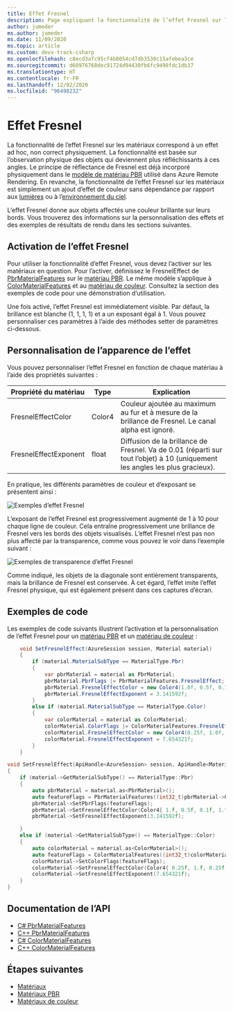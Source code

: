 ```yaml
---
title: Effet Fresnel
description: Page expliquant la fonctionnalité de l’effet Fresnel sur les matériaux
author: jumeder
ms.author: jumeder
ms.date: 11/09/2020
ms.topic: article
ms.custom: devx-track-csharp
ms.openlocfilehash: c8ecd3afc95cf4b8054cd7db3530c15afebea3ce
ms.sourcegitcommit: d60976768dec91724d94430fb6fc9498fdc1db37
ms.translationtype: HT
ms.contentlocale: fr-FR
ms.lasthandoff: 12/02/2020
ms.locfileid: "96498232"
---
```

# <a name="fresnel-effect"></a>Effet Fresnel

La fonctionnalité de l’effet Fresnel sur les matériaux correspond à un effet ad hoc, non correct physiquement. La fonctionnalité est basée sur l’observation physique des objets qui deviennent plus réfléchissants à ces angles. Le principe de réflectance de Fresnel est déjà incorporé physiquement dans le [modèle de matériau PBR](../../overview/features/pbr-materials.md) utilisé dans Azure Remote Rendering. En revanche, la fonctionnalité de l’effet Fresnel sur les matériaux est simplement un ajout d’effet de couleur sans dépendance par rapport aux [lumières](../../overview/features/lights.md) ou à l’[environnement du ciel](../../overview/features/sky.md).

L’effet Fresnel donne aux objets affectés une couleur brillante sur leurs bords. Vous trouverez des informations sur la personnalisation des effets et des exemples de résultats de rendu dans les sections suivantes.

## <a name="enabling-the-fresnel-effect"></a>Activation de l’effet Fresnel

Pour utiliser la fonctionnalité d’effet Fresnel, vous devez l’activer sur les matériaux en question. Pour l’activer, définissez le FresnelEffect de [PbrMaterialFeatures](/dotnet/api/microsoft.azure.remoterendering.pbrmaterialfeatures) sur le [matériau PBR](../../overview/features/pbr-materials.md). Le même modèle s’applique à [ColorMaterialFeatures](/dotnet/api/microsoft.azure.remoterendering) et au [matériau de couleur](../../overview/features/color-materials.md). Consultez la section des exemples de code pour une démonstration d’utilisation.

Une fois activé, l’effet Fresnel est immédiatement visible. Par défaut, la brillance est blanche (1, 1, 1, 1) et a un exposant égal à 1. Vous pouvez personnaliser ces paramètres à l’aide des méthodes setter de paramètres ci-dessous.

## <a name="customizing-the-effect-appearance"></a>Personnalisation de l’apparence de l’effet

Vous pouvez personnaliser l’effet Fresnel en fonction de chaque matériau à l’aide des propriétés suivantes :

| Propriété du matériau | Type | Explication |
|-------------------|------|-------------|
| FresnelEffectColor | Color4 | Couleur ajoutée au maximum au fur et à mesure de la brillance de Fresnel. Le canal alpha est ignoré. |
| FresnelEffectExponent | float | Diffusion de la brillance de Fresnel. Va de 0.01 (réparti sur tout l’objet) à 10 (uniquement les angles les plus gracieux). |

En pratique, les différents paramètres de couleur et d’exposant se présentent ainsi :

![Exemples d’effet Fresnel](./media/fresnel-effect-examples.png)

L’exposant de l’effet Fresnel est progressivement augmenté de 1 à 10 pour chaque ligne de couleur. Cela entraîne progressivement une brillance de Fresnel vers les bords des objets visualisés. L’effet Fresnel n’est pas non plus affecté par la transparence, comme vous pouvez le voir dans l’exemple suivant :

![Exemples de transparence d’effet Fresnel](./media/fresnel-effect-transparent-examples.png)

Comme indiqué, les objets de la diagonale sont entièrement transparents, mais la brillance de Fresnel est conservée. À cet égard, l’effet imite l’effet Fresnel physique, qui est également présent dans ces captures d’écran.

## <a name="code-samples"></a>Exemples de code

Les exemples de code suivants illustrent l’activation et la personnalisation de l’effet Fresnel pour un [matériau PBR](../../overview/features/pbr-materials.md) et un [matériau de couleur](../../overview/features/color-materials.md) :

```cs
    void SetFresnelEffect(AzureSession session, Material material)
    {
        if (material.MaterialSubType == MaterialType.Pbr)
        {
            var pbrMaterial = material as PbrMaterial;
            pbrMaterial.PbrFlags |= PbrMaterialFeatures.FresnelEffect;
            pbrMaterial.FresnelEffectColor = new Color4(1.0f, 0.5f, 0.1f, 1.0f);
            pbrMaterial.FresnelEffectExponent = 3.141592f;
        }
        else if (material.MaterialSubType == MaterialType.Color)
        {
            var colorMaterial = material as ColorMaterial;
            colorMaterial.ColorFlags |= ColorMaterialFeatures.FresnelEffect;
            colorMaterial.FresnelEffectColor = new Color4(0.25f, 1.0f, 0.25f, 1.0f);
            colorMaterial.FresnelEffectExponent = 7.654321f;
        }
    }
```

```cpp
void SetFresnelEffect(ApiHandle<AzureSession> session, ApiHandle<Material> material)
{
    if (material->GetMaterialSubType() == MaterialType::Pbr)
    {
        auto pbrMaterial = material.as<PbrMaterial>();
        auto featureFlags = PbrMaterialFeatures((int32_t)pbrMaterial->GetPbrFlags() | (int32_t)PbrMaterialFeatures::FresnelEffect);
        pbrMaterial->SetPbrFlags(featureFlags);
        pbrMaterial->SetFresnelEffectColor(Color4{ 1.f, 0.5f, 0.1f, 1.f });
        pbrMaterial->SetFresnelEffectExponent(3.141592f);

    }
    else if (material->GetMaterialSubType() == MaterialType::Color)
    {
        auto colorMaterial = material.as<ColorMaterial>();
        auto featureFlags = ColorMaterialFeatures((int32_t)colorMaterial->GetColorFlags() | (int32_t)ColorMaterialFeatures::FresnelEffect);
        colorMaterial->SetColorFlags(featureFlags);
        colorMaterial->SetFresnelEffectColor(Color4{ 0.25f, 1.f, 0.25f, 1.f });
        colorMaterial->SetFresnelEffectExponent(7.654321f);
    }
}
```

## <a name="api-documentation"></a>Documentation de l’API

* [C# PbrMaterialFeatures](/dotnet/api/microsoft.azure.remoterendering.pbrmaterialfeatures)
* [C++ PbrMaterialFeatures](/cpp/api/remote-rendering/pbrmaterialfeatures)
* [C# ColorMaterialFeatures](/dotnet/api/microsoft.azure.remoterendering.colormaterialfeatures)
* [C++ ColorMaterialFeatures](/cpp/api/remote-rendering/colormaterialfeatures)

## <a name="next-steps"></a>Étapes suivantes

* [Matériaux](../../concepts/materials.md)
* [Matériaux PBR](../../overview/features/pbr-materials.md)
* [Matériaux de couleur](../../overview/features/color-materials.md)